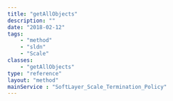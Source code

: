 ```yaml
---
title: "getAllObjects"
description: ""
date: "2018-02-12"
tags:
    - "method"
    - "sldn"
    - "Scale"
classes:
    - "getAllObjects"
type: "reference"
layout: "method"
mainService : "SoftLayer_Scale_Termination_Policy"
---
```


